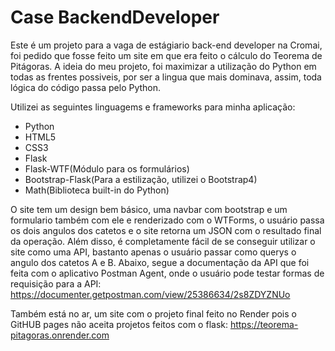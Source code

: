 # Case BackendDeveloper
Este é um projeto para a vaga de estágiario back-end developer na Cromai, foi pedido que fosse feito um site em que era feito o cálculo do Teorema de Pitágoras.
A ideia do meu projeto, foi maximizar a utilização do Python em todas as frentes possiveis, por ser a lingua que mais dominava, assim, toda lógica do código passa pelo Python.

Utilizei as seguintes linguagems e frameworks para minha aplicação:
* Python
* HTML5
* CSS3
* Flask
* Flask-WTF(Módulo para os formulários)
* Bootstrap-Flask(Para a estilização, utilizei o Bootstrap4)
* Math(Biblioteca built-in do Python)

O site tem um design bem básico, uma navbar com bootstrap e um formulario também com ele e renderizado com o WTForms, o usuário passa os dois angulos dos catetos e o site retorna um JSON com o resultado final da operação.
Além disso, é completamente fácil de se conseguir utilizar o site como uma API, bastanto apenas o usuário passar como querys o angulo dos catetos A e B.
Abaixo, segue a documentação da API que foi feita com o aplicativo Postman Agent, onde o usuário pode testar formas de requisição para a API:
https://documenter.getpostman.com/view/25386634/2s8ZDYZNUo

Também está no ar, um site com o projeto final feito no Render pois o GitHUB pages não aceita projetos feitos com o flask:
https://teorema-pitagoras.onrender.com
